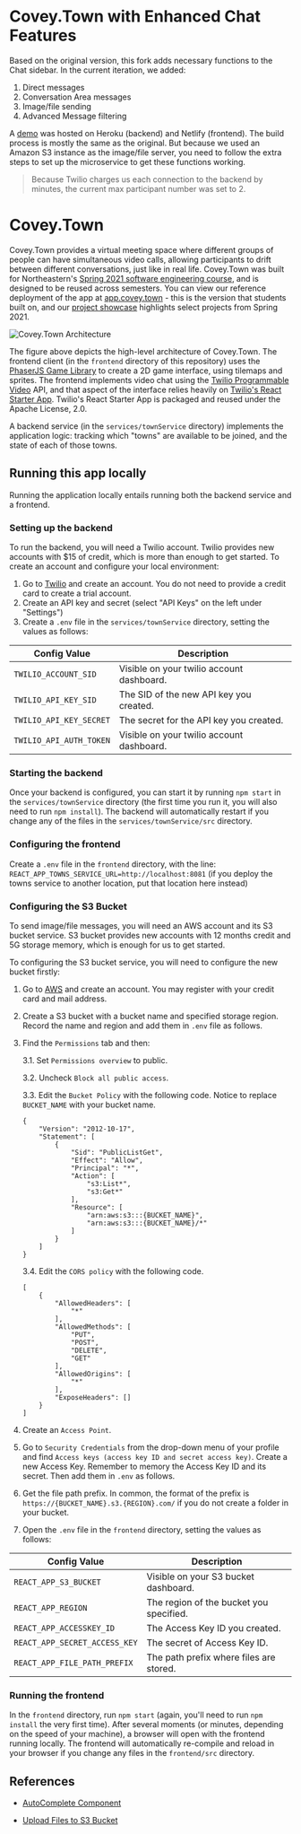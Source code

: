 # Covey.Town with Enhanced Chat Features

Based on the original version, this fork adds necessary functions to the Chat sidebar. In the current iteration, we added:

1. Direct messages
2. Conversation Area messages
3. Image/file sending
4. Advanced Message filtering

A [demo](https://voluble-creponne-519431.netlify.app/) was hosted on Heroku (backend) and Netlify (frontend). The build process is mostly the same as the original. But because we used an Amazon S3 instance as the image/file server, you need to follow the extra steps to set up the microservice to get these functions working.

> Because Twilio charges us each connection to the backend by minutes, the current max participant number was set to 2.

# Covey.Town

Covey.Town provides a virtual meeting space where different groups of people can have simultaneous video calls, allowing participants to drift between different conversations, just like in real life.
Covey.Town was built for Northeastern's [Spring 2021 software engineering course](https://neu-se.github.io/CS4530-CS5500-Spring-2021/), and is designed to be reused across semesters.
You can view our reference deployment of the app at [app.covey.town](https://app.covey.town/) - this is the version that students built on, and our [project showcase](https://neu-se.github.io/CS4530-CS5500-Spring-2021/project-showcase) highlights select projects from Spring 2021.

![Covey.Town Architecture](docs/covey-town-architecture.png)

The figure above depicts the high-level architecture of Covey.Town.
The frontend client (in the `frontend` directory of this repository) uses the [PhaserJS Game Library](https://phaser.io) to create a 2D game interface, using tilemaps and sprites.
The frontend implements video chat using the [Twilio Programmable Video](https://www.twilio.com/docs/video) API, and that aspect of the interface relies heavily on [Twilio's React Starter App](https://github.com/twilio/twilio-video-app-react). Twilio's React Starter App is packaged and reused under the Apache License, 2.0.

A backend service (in the `services/townService` directory) implements the application logic: tracking which "towns" are available to be joined, and the state of each of those towns.

## Running this app locally

Running the application locally entails running both the backend service and a frontend.

### Setting up the backend

To run the backend, you will need a Twilio account. Twilio provides new accounts with $15 of credit, which is more than enough to get started.
To create an account and configure your local environment:

1. Go to [Twilio](https://www.twilio.com/) and create an account. You do not need to provide a credit card to create a trial account.
2. Create an API key and secret (select "API Keys" on the left under "Settings")
3. Create a `.env` file in the `services/townService` directory, setting the values as follows:

| Config Value            | Description                               |
| ----------------------- | ----------------------------------------- |
| `TWILIO_ACCOUNT_SID`    | Visible on your twilio account dashboard. |
| `TWILIO_API_KEY_SID`    | The SID of the new API key you created.   |
| `TWILIO_API_KEY_SECRET` | The secret for the API key you created.   |
| `TWILIO_API_AUTH_TOKEN` | Visible on your twilio account dashboard. |

### Starting the backend

Once your backend is configured, you can start it by running `npm start` in the `services/townService` directory (the first time you run it, you will also need to run `npm install`).
The backend will automatically restart if you change any of the files in the `services/townService/src` directory.

### Configuring the frontend

Create a `.env` file in the `frontend` directory, with the line: `REACT_APP_TOWNS_SERVICE_URL=http://localhost:8081` (if you deploy the towns service to another location, put that location here instead)

### Configuring the S3 Bucket

To send image/file messages, you will need an AWS account and its S3 bucket service. S3 bucket provides new accounts with 12 months credit and 5G storage memory, which is enough for us to get started.

To configuring the S3 bucket service, you will need to configure the new bucket firstly:

1. Go to [AWS](https://aws.amazon.com/) and create an account. You may register with your credit card and mail address.
2. Create a S3 bucket with a bucket name and specified storage region. Record the name and region and add them in `.env` file as follows.
3. Find the `Permissions` tab and then:
  
    3.1. Set `Permissions overview` to public.
    
    3.2. Uncheck `Block all public access`.
    
    3.3. Edit the `Bucket Policy` with the following code. Notice to replace `BUCKET_NAME` with your bucket name.

    ```
    {
        "Version": "2012-10-17",
        "Statement": [
            {
                "Sid": "PublicListGet",
                "Effect": "Allow",
                "Principal": "*",
                "Action": [
                    "s3:List*",
                    "s3:Get*"
                ],
                "Resource": [
                    "arn:aws:s3:::{BUCKET_NAME}",
                    "arn:aws:s3:::{BUCKET_NAME}/*"
                ]
            }
        ]
    }
    ```

    3.4. Edit the `CORS policy` with the following code.

    ```
    [
        {
            "AllowedHeaders": [
                "*"
            ],
            "AllowedMethods": [
                "PUT",
                "POST",
                "DELETE",
                "GET"
            ],
            "AllowedOrigins": [
                "*"
            ],
            "ExposeHeaders": []
        }
    ]
    ```
4. Create an `Access Point`.

5. Go to `Security Credentials` from the drop-down menu of your profile and find `Access keys (access key ID and secret access key)`. Create a new Access Key. Remember to memory the Access Key ID and its secret. Then add them in `.env` as follows.

6. Get the file path prefix. In common, the format of the prefix is `https://{BUCKET_NAME}.s3.{REGION}.com/` if you do not create a folder in your bucket.

7. Open the `.env` file in the `frontend` directory, setting the values as follows:

| Config Value                  | Description                             |
| ----------------------------- | --------------------------------------- |
| `REACT_APP_S3_BUCKET`         | Visible on your S3 bucket dashboard.    |
| `REACT_APP_REGION`            | The region of the bucket you specified. |
| `REACT_APP_ACCESSKEY_ID`      | The Access Key ID you created.          |
| `REACT_APP_SECRET_ACCESS_KEY` | The secret of Access Key ID.            |
| `REACT_APP_FILE_PATH_PREFIX`  | The path prefix where files are stored. |

### Running the frontend

In the `frontend` directory, run `npm start` (again, you'll need to run `npm install` the very first time). After several moments (or minutes, depending on the speed of your machine), a browser will open with the frontend running locally.
The frontend will automatically re-compile and reload in your browser if you change any files in the `frontend/src` directory.

## References

- [AutoComplete Component](https://www.npmjs.com/package/chakra-ui-autocomplete)

- [Upload Files to S3 Bucket](https://javascript.plainenglish.io/how-to-upload-files-to-aws-s3-in-react-591e533d615e)
